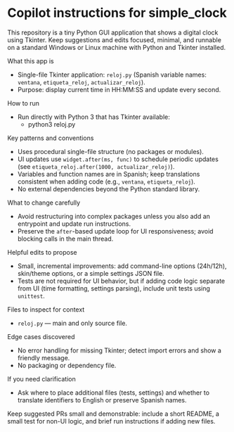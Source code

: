 # Copilot instructions for simple_clock

This repository is a tiny Python GUI application that shows a digital clock using Tkinter.  Keep suggestions and edits focused, minimal, and runnable on a standard Windows or Linux machine with Python and Tkinter installed.


What this app is
- Single-file Tkinter application: `reloj.py` (Spanish variable names: `ventana`, `etiqueta_reloj`, `actualizar_reloj`).
- Purpose: display current time in HH:MM:SS and update every second.

How to run
- Run directly with Python 3 that has Tkinter available:
  - python3 reloj.py

Key patterns and conventions
- Uses procedural single-file structure (no packages or modules).
- UI updates use `widget.after(ms, func)` to schedule periodic updates (see `etiqueta_reloj.after(1000, actualizar_reloj)`).
- Variables and function names are in Spanish; keep translations consistent when adding code (e.g., `ventana`, `etiqueta_reloj`).
- No external dependencies beyond the Python standard library.

What to change carefully
- Avoid restructuring into complex packages unless you also add an entrypoint and update run instructions.
- Preserve the `after`-based update loop for UI responsiveness; avoid blocking calls in the main thread.

Helpful edits to propose
- Small, incremental improvements: add command-line options (24h/12h), skin/theme options, or a simple settings JSON file.
- Tests are not required for UI behavior, but if adding code logic separate from UI (time formatting, settings parsing), include unit tests using `unittest`.

Files to inspect for context
- `reloj.py` — main and only source file.

Edge cases discovered
- No error handling for missing Tkinter; detect import errors and show a friendly message.
- No packaging or dependency file.

If you need clarification
- Ask where to place additional files (tests, settings) and whether to translate identifiers to English or preserve Spanish names.

Keep suggested PRs small and demonstrable: include a short README, a small test for non-UI logic, and brief run instructions if adding new files.